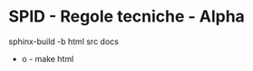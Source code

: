 SPID - Regole tecniche - Alpha
==============================

sphinx-build -b html src docs
- o -
make html
